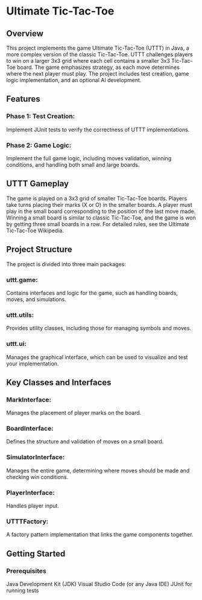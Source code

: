 # Ultimate Tic-Tac-Toe
## Overview
This project implements the game Ultimate Tic-Tac-Toe (UTTT) in Java, a more complex version of the classic Tic-Tac-Toe. UTTT challenges players to win on a larger 3x3 grid where each cell contains a smaller 3x3 Tic-Tac-Toe board. The game emphasizes strategy, as each move determines where the next player must play. The project includes test creation, game logic implementation, and an optional AI development.

## Features
### Phase 1: Test Creation:
Implement JUnit tests to verify the correctness of UTTT implementations.
### Phase 2: Game Logic:
Implement the full game logic, including moves validation, winning conditions, and handling both small and large boards.

## UTTT Gameplay
The game is played on a 3x3 grid of smaller Tic-Tac-Toe boards.
Players take turns placing their marks (X or O) in the smaller boards.
A player must play in the small board corresponding to the position of the last move made.
Winning a small board is similar to classic Tic-Tac-Toe, and the game is won by getting three small boards in a row.
For detailed rules, see the Ultimate Tic-Tac-Toe Wikipedia.

## Project Structure
The project is divided into three main packages:

### uttt.game:
Contains interfaces and logic for the game, such as handling boards, moves, and simulations.
### uttt.utils: 
Provides utility classes, including those for managing symbols and moves.
### uttt.ui:
Manages the graphical interface, which can be used to visualize and test your implementation.

## Key Classes and Interfaces
### MarkInterface:
Manages the placement of player marks on the board.
### BoardInterface:
Defines the structure and validation of moves on a small board.
### SimulatorInterface:
Manages the entire game, determining where moves should be made and checking win conditions.
### PlayerInterface:
Handles player input.
### UTTTFactory:
A factory pattern implementation that links the game components together.

## Getting Started
### Prerequisites
Java Development Kit (JDK)
Visual Studio Code (or any Java IDE)
JUnit for running tests
